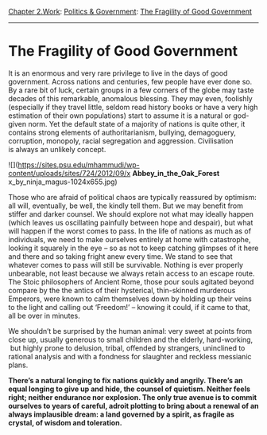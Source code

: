 [Chapter 2.Work](https://www.theschooloflife.com/thebookoflife/category/work/): [Politics & Government](https://www.theschooloflife.com/thebookoflife/category/work/politics-government/): [The Fragility of Good Government](https://www.theschooloflife.com/thebookoflife/fragility-of-good-government/)

* * *

# The Fragility of Good Government

It is an enormous and very rare privilege to live in the days of good government. Across nations and centuries, few people have ever done so. By a rare bit of luck, certain groups in a few corners of the globe may taste decades of this remarkable, anomalous blessing. They may even, foolishly (especially if they travel little, seldom read history books or have a very high estimation of their own populations) start&nbsp;to assume it is a natural or god-given norm. Yet the default state of a majority of nations is quite other, it contains strong elements of authoritarianism, bullying, demagoguery, corruption, monopoly, racial segregation and aggression. Civilisation is&nbsp;always an unlikely concept.

![](https://sites.psu.edu/mhammudi/wp-content/uploads/sites/724/2012/09/x __Abbey_in_the_Oak_Forest__ x_by_ninja_magus-1024x655.jpg)

Those who are afraid of political chaos are typically reassured by optimism: all will, eventually, be well, the kindly tell them. But we may benefit from stiffer and darker counsel. We should explore not what may ideally happen (which leaves us oscillating painfully between hope and despair), but what will happen if the worst comes to pass. In the life of nations as much as of individuals, we need to make ourselves entirely at home with catastrophe, looking it squarely in the eye – so as not to keep catching glimpses of it here and there and so taking fright anew every time. We stand to see that whatever comes to pass will still be survivable. Nothing is ever properly unbearable, not least because we always retain access to an&nbsp;escape route. The Stoic philosophers of Ancient Rome, those pour souls agitated beyond compare by the the antics of their hysterical, thin-skinned murderous Emperors, were known to calm themselves down by holding up their veins to the light and calling out ‘Freedom!’ – knowing it could, if it came to that, all be over in minutes.

We shouldn’t be surprised by the human animal: very sweet at points from close up, usually generous to small children and the elderly, hard-working, &nbsp;but highly prone to delusion, tribal, offended by strangers, uninclined to rational analysis and with a fondness for slaughter and reckless messianic plans.&nbsp;

**There’s a natural longing to fix nations quickly and angrily. There’s an equal longing to give up and hide, the counsel of quietism. Neither feels right; neither endurance nor explosion. The only true avenue is to commit ourselves to years of careful, adroit plotting to bring about a renewal of an always&nbsp;implausible dream: a land governed by a spirit, as fragile as crystal, of wisdom and toleration.**
